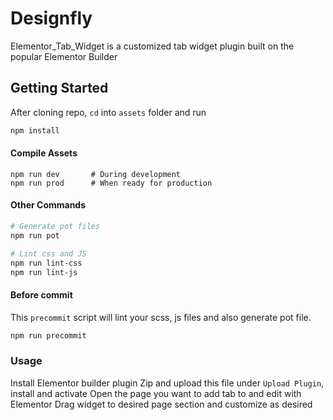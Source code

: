Designfly
===

Elementor_Tab_Widget is a customized tab widget plugin built on the popular Elementor Builder

Getting Started
---------------

After cloning repo, `cd` into `assets` folder and run

```bash
npm install
```
#### Compile Assets

```
npm run dev       # During development
npm run prod      # When ready for production
```

#### Other Commands

```bash
# Generate pot files
npm run pot

# Lint css and JS
npm run lint-css
npm run lint-js
```

#### Before commit

This `precommit` script will lint your scss, js files and also generate pot file.

```bash
npm run precommit
```


### Usage

Install Elementor builder plugin
Zip and upload this file under `Upload Plugin`, install and activate
Open the page you want to add tab to and edit with Elementor
Drag widget to desired page section and customize as desired
